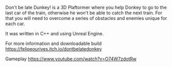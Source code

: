 Don't be late Dunkey! is a 3D Plaftormer where you help Donkey to go to the last car of the train, otherwise he won't be able to catch the next train. For that you will need to overcome a series of obstacles and enemies unique for each car.

It was written in C++ and using Unreal Engine.

For more information and downloadable build
https://felipeourives.itch.io/dontbelatedonkey

Gameplay
https://www.youtube.com/watch?v=O74W7zdotRw